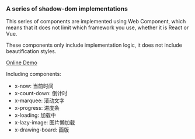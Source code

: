 ### A series of shadow-dom implementations

This series of components are implemented using Web Component, which means that it does not limit which framework you use, whether it is React or Vue.

These components only include implementation logic, it does not include beautification styles.

[Online Demo](https://axetroy.github.io/x-shadow/)

Including components:

- x-now: 当前时间
- x-count-down: 倒计时
- x-marquee: 滚动文字
- x-progress: 进度条
- x-loading: 加载中
- x-lazy-image: 图片懒加载
- x-drawing-board: 画版
